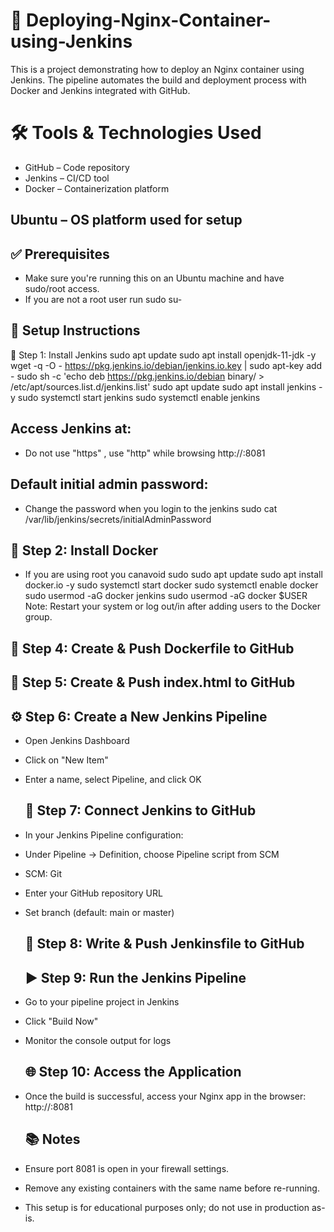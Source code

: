 # 🚀 Deploying-Nginx-Container-using-Jenkins
This is a project demonstrating how to deploy an Nginx container using Jenkins. The pipeline automates the build and deployment process with Docker and Jenkins integrated with GitHub.

# 🛠️ Tools & Technologies Used
 - GitHub – Code repository
 - Jenkins – CI/CD tool
 - Docker – Containerization platform

 ## Ubuntu – OS platform used for setup

 ## ✅ Prerequisites
- Make sure you're running this on an Ubuntu machine and have sudo/root access.
- If you are not a root user run sudo su-

 ## 🔧 Setup Instructions
📌 Step 1: Install Jenkins
    sudo apt update
    sudo apt install openjdk-11-jdk -y
    wget -q -O - https://pkg.jenkins.io/debian/jenkins.io.key | sudo apt-key add -
    sudo sh -c 'echo deb https://pkg.jenkins.io/debian binary/ > /etc/apt/sources.list.d/jenkins.list'
    sudo apt update
    sudo apt install jenkins -y
    sudo systemctl start jenkins
    sudo systemctl enable jenkins

## Access Jenkins at:
- Do not use "https" , use "http" while browsing
  http://<your-server-ip>:8081
## Default initial admin password:
- Change the password when you login to the jenkins
  sudo cat /var/lib/jenkins/secrets/initialAdminPassword

## 🐳 Step 2: Install Docker
- If you are using root you canavoid sudo
    sudo apt update
    sudo apt install docker.io -y
    sudo systemctl start docker
    sudo systemctl enable docker
    sudo usermod -aG docker jenkins
    sudo usermod -aG docker $USER
Note: Restart your system or log out/in after adding users to the Docker group.

## 📁 Step 4: Create & Push Dockerfile to GitHub

## 📄 Step 5: Create & Push index.html to GitHub

## ⚙️ Step 6: Create a New Jenkins Pipeline
- Open Jenkins Dashboard
- Click on "New Item"
- Enter a name, select Pipeline, and click OK

  ## 🔗 Step 7: Connect Jenkins to GitHub
- In your Jenkins Pipeline configuration:
- Under Pipeline → Definition, choose Pipeline script from SCM
- SCM: Git
- Enter your GitHub repository URL
- Set branch (default: main or master)

  ## 📝 Step 8: Write & Push Jenkinsfile to GitHub

  ## ▶️ Step 9: Run the Jenkins Pipeline
- Go to your pipeline project in Jenkins
- Click "Build Now"
- Monitor the console output for logs

  ## 🌐 Step 10: Access the Application
- Once the build is successful, access your Nginx app in the browser:
  http://<your-server-ip>:8081

  ## 📚 Notes
- Ensure port 8081 is open in your firewall settings.
- Remove any existing containers with the same name before re-running.
- This setup is for educational purposes only; do not use in production as-is.
